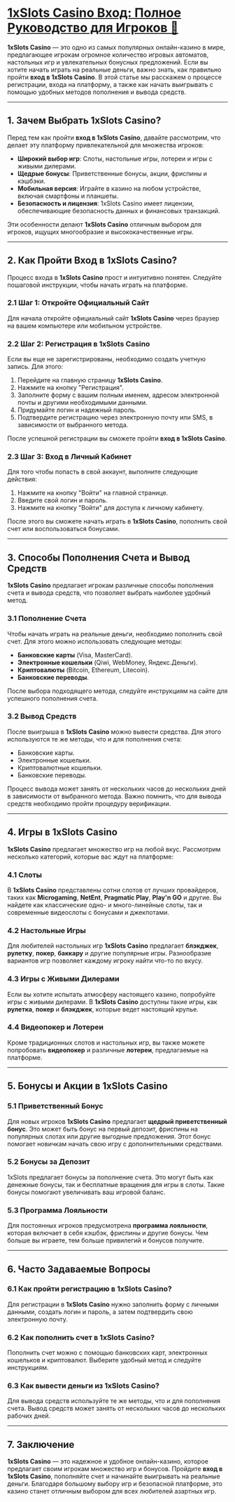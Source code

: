 # [1xSlots Casino Вход: Полное Руководство для Игроков 🎰](https://brandplay.link/J2ZbqMPZ)

**1xSlots Casino** — это одно из самых популярных онлайн-казино в мире, предлагающее игрокам огромное количество игровых автоматов, настольных игр и увлекательных бонусных предложений. Если вы хотите начать играть на реальные деньги, важно знать, как правильно пройти **вход в 1xSlots Casino**. В этой статье мы расскажем о процессе регистрации, входа на платформу, а также как начать выигрывать с помощью удобных методов пополнения и вывода средств.

***

## 1. Зачем Выбрать 1xSlots Casino?

Перед тем как пройти **вход в 1xSlots Casino**, давайте рассмотрим, что делает эту платформу привлекательной для множества игроков:

* **Широкий выбор игр**: Слоты, настольные игры, лотереи и игры с живыми дилерами.
* **Щедрые бонусы**: Приветственные бонусы, акции, фриспины и кэшбэки.
* **Мобильная версия**: Играйте в казино на любом устройстве, включая смартфоны и планшеты.
* **Безопасность и лицензия**: 1xSlots Casino имеет лицензии, обеспечивающие безопасность данных и финансовых транзакций.

Эти особенности делают **1xSlots Casino** отличным выбором для игроков, ищущих многообразие и высококачественные игры.

***

## 2. Как Пройти Вход в 1xSlots Casino?

Процесс входа в **1xSlots Casino** прост и интуитивно понятен. Следуйте пошаговой инструкции, чтобы начать играть на платформе.

### 2.1 Шаг 1: Откройте Официальный Сайт

Для начала откройте официальный сайт **1xSlots Casino** через браузер на вашем компьютере или мобильном устройстве.

### 2.2 Шаг 2: Регистрация в 1xSlots Casino

Если вы еще не зарегистрированы, необходимо создать учетную запись. Для этого:

1. Перейдите на главную страницу **1xSlots Casino**.
2. Нажмите на кнопку "Регистрация".
3. Заполните форму с вашим полным именем, адресом электронной почты и другими необходимыми данными.
4. Придумайте логин и надежный пароль.
5. Подтвердите регистрацию через электронную почту или SMS, в зависимости от выбранного метода.

После успешной регистрации вы сможете пройти **вход в 1xSlots Casino**.

### 2.3 Шаг 3: Вход в Личный Кабинет

Для того чтобы попасть в свой аккаунт, выполните следующие действия:

1. Нажмите на кнопку "Войти" на главной странице.
2. Введите свой логин и пароль.
3. Нажмите на кнопку "Войти" для доступа к личному кабинету.

После этого вы сможете начать играть в **1xSlots Casino**, пополнить свой счет или воспользоваться бонусами.

***

## 3. Способы Пополнения Счета и Вывод Средств

**1xSlots Casino** предлагает игрокам различные способы пополнения счета и вывода средств, что позволяет выбрать наиболее удобный метод.

### 3.1 Пополнение Счета

Чтобы начать играть на реальные деньги, необходимо пополнить свой счет. Для этого можно использовать следующие методы:

* **Банковские карты** (Visa, MasterCard).
* **Электронные кошельки** (Qiwi, WebMoney, Яндекс.Деньги).
* **Криптовалюты** (Bitcoin, Ethereum, Litecoin).
* **Банковские переводы**.

После выбора подходящего метода, следуйте инструкциям на сайте для успешного пополнения счета.

### 3.2 Вывод Средств

После выигрыша в **1xSlots Casino** можно вывести средства. Для этого используются те же методы, что и для пополнения счета:

* Банковские карты.
* Электронные кошельки.
* Криптовалютные кошельки.
* Банковские переводы.

Процесс вывода может занять от нескольких часов до нескольких дней в зависимости от выбранного метода. Важно помнить, что для вывода средств необходимо пройти процедуру верификации.

***

## 4. Игры в 1xSlots Casino

**1xSlots Casino** предлагает множество игр на любой вкус. Рассмотрим несколько категорий, которые вас ждут на платформе:

### 4.1 Слоты

В **1xSlots Casino** представлены сотни слотов от лучших провайдеров, таких как **Microgaming**, **NetEnt**, **Pragmatic Play**, **Play'n GO** и другие. Вы найдете как классические одно- и много-линейные слоты, так и современные видеослоты с бонусами и джекпотами.

### 4.2 Настольные Игры

Для любителей настольных игр **1xSlots Casino** предлагает **блэкджек**, **рулетку**, **покер**, **баккару** и другие популярные игры. Разнообразие вариантов игр позволяет каждому игроку найти что-то по вкусу.

### 4.3 Игры с Живыми Дилерами

Если вы хотите испытать атмосферу настоящего казино, попробуйте игры с живыми дилерами. В **1xSlots Casino** доступны такие игры, как **рулетка**, **покер** и **блэкджек**, которые ведет настоящий крупье.

### 4.4 Видеопокер и Лотереи

Кроме традиционных слотов и настольных игр, вы также можете попробовать **видеопокер** и различные **лотереи**, предлагаемые на платформе.

***

## 5. Бонусы и Акции в 1xSlots Casino

### 5.1 Приветственный Бонус

Для новых игроков **1xSlots Casino** предлагает **щедрый приветственный бонус**. Это может быть бонус на первый депозит, фриспины на популярных слотах или другие выгодные предложения. Этот бонус помогает новичкам начать свою игру с дополнительными средствами.

### 5.2 Бонусы за Депозит

1xSlots предлагает бонусы за пополнение счета. Это могут быть как денежные бонусы, так и бесплатные вращения для игры в слоты. Такие бонусы помогают увеличивать ваш игровой баланс.

### 5.3 Программа Лояльности

Для постоянных игроков предусмотрена **программа лояльности**, которая включает в себя кэшбэк, фриспины и другие бонусы. Чем больше вы играете, тем больше привилегий и бонусов получите.

***

## 6. Часто Задаваемые Вопросы

### 6.1 Как пройти регистрацию в **1xSlots Casino**?

Для регистрации в **1xSlots Casino** нужно заполнить форму с личными данными, создать логин и пароль, а затем подтвердить свою электронную почту.

### 6.2 Как пополнить счет в **1xSlots Casino**?

Пополнить счет можно с помощью банковских карт, электронных кошельков и криптовалют. Выберите удобный метод и следуйте инструкциям.

### 6.3 Как вывести деньги из **1xSlots Casino**?

Для вывода средств используйте те же методы, что и для пополнения счета. Вывод средств может занять от нескольких часов до нескольких рабочих дней.

***

## 7. Заключение

**1xSlots Casino** — это надежное и удобное онлайн-казино, которое предлагает своим игрокам множество игр и бонусов. Пройдите **вход в 1xSlots Casino**, пополняйте счет и начинайте выигрывать на реальные деньги. Благодаря большому выбору игр и безопасной платформе, это казино станет отличным выбором для всех любителей азартных игр.

